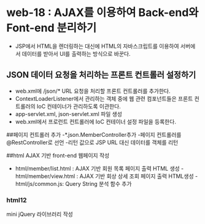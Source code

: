 # web-18 : AJAX를 이용하여 Back-end와 Font-end 분리하기
- JSP에서 HTML을 렌더링하는 대신에 HTML의 자바스크립트를 이용하여 서버에서 데이터를 받아서 UI를 출력하는 방식으로 바꾼다.

## JSON 데이터 요청을 처리하는 프론트 컨트롤러 설정하기
- web.xml에 /json/* URL 요청을 처리할 프론트 컨트롤러를 추가한다.
- ContextLoaderListener에서 관리하는 객체 중에 웹 관련 컴포넌트들은 
  프론트 컨트롤러의 IoC 컨테이너가 관리하도록 이관한다.
- app-servlet.xml, json-servlet.xml 파일 생성
- web.xml에서 프로런트 컨트롤러에 IoC 컨테이너 설정 파일을 등록한다. 

##페이지 컨트롤러 추가
-*.json.MemberController추가
-페이지 컨트롤러를  @RestController로 선언
-리턴 값으로 JSP URL 대신 데이터를 객체를 리턴

##html
AJAX 기반 front-end 웹페이지 작성
- html/member/list.html : AJAX 기반 회원 목록 페이지 출력 HTML 생성
-html/member/view.html : AJAX 기반 회상 상세 조회 페이지 출력 HTML생성
-html/js/common.js: Query String 분석 함수 추가

### html12
mini jQuery 라이브러리 작성
